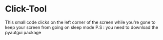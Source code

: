 # Click-Tool
This small code clicks on the left corner of the screen while you're gone to keep your screen from going on sleep mode
P.S : you need to download the pyautgui package 

